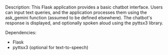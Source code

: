 Description: This Flask application provides a basic chatbot interface. Users can input text queries, and the application processes them using the ask_gemini function (assumed to be defined elsewhere). The chatbot's response is displayed, and optionally spoken aloud using the pyttsx3 library.


Dependencies:
* Flask
* pyttsx3 (optional for text-to-speech)



